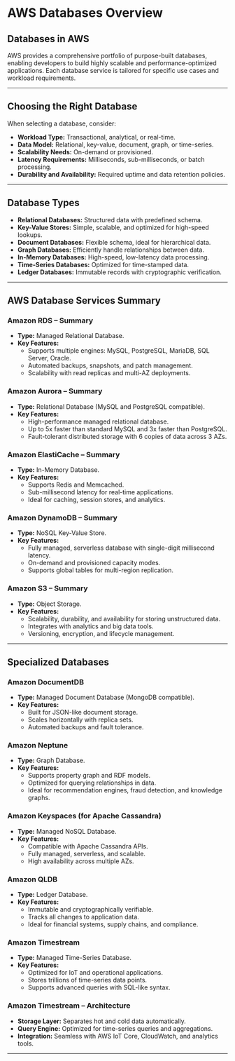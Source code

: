 # AWS Databases Overview

## Databases in AWS
AWS provides a comprehensive portfolio of purpose-built databases, enabling developers to build highly scalable and performance-optimized applications. Each database service is tailored for specific use cases and workload requirements.

---

## Choosing the Right Database
When selecting a database, consider:
- **Workload Type:** Transactional, analytical, or real-time.
- **Data Model:** Relational, key-value, document, graph, or time-series.
- **Scalability Needs:** On-demand or provisioned.
- **Latency Requirements:** Milliseconds, sub-milliseconds, or batch processing.
- **Durability and Availability:** Required uptime and data retention policies.

---

## Database Types
- **Relational Databases:** Structured data with predefined schema.
- **Key-Value Stores:** Simple, scalable, and optimized for high-speed lookups.
- **Document Databases:** Flexible schema, ideal for hierarchical data.
- **Graph Databases:** Efficiently handle relationships between data.
- **In-Memory Databases:** High-speed, low-latency data processing.
- **Time-Series Databases:** Optimized for time-stamped data.
- **Ledger Databases:** Immutable records with cryptographic verification.

---

## AWS Database Services Summary

### Amazon RDS – Summary
- **Type:** Managed Relational Database.
- **Key Features:**
  - Supports multiple engines: MySQL, PostgreSQL, MariaDB, SQL Server, Oracle.
  - Automated backups, snapshots, and patch management.
  - Scalability with read replicas and multi-AZ deployments.

### Amazon Aurora – Summary
- **Type:** Relational Database (MySQL and PostgreSQL compatible).
- **Key Features:**
  - High-performance managed relational database.
  - Up to 5x faster than standard MySQL and 3x faster than PostgreSQL.
  - Fault-tolerant distributed storage with 6 copies of data across 3 AZs.

### Amazon ElastiCache – Summary
- **Type:** In-Memory Database.
- **Key Features:**
  - Supports Redis and Memcached.
  - Sub-millisecond latency for real-time applications.
  - Ideal for caching, session stores, and analytics.

### Amazon DynamoDB – Summary
- **Type:** NoSQL Key-Value Store.
- **Key Features:**
  - Fully managed, serverless database with single-digit millisecond latency.
  - On-demand and provisioned capacity modes.
  - Supports global tables for multi-region replication.

### Amazon S3 – Summary
- **Type:** Object Storage.
- **Key Features:**
  - Scalability, durability, and availability for storing unstructured data.
  - Integrates with analytics and big data tools.
  - Versioning, encryption, and lifecycle management.

---

## Specialized Databases

### Amazon DocumentDB
- **Type:** Managed Document Database (MongoDB compatible).
- **Key Features:**
  - Built for JSON-like document storage.
  - Scales horizontally with replica sets.
  - Automated backups and fault tolerance.

### Amazon Neptune
- **Type:** Graph Database.
- **Key Features:**
  - Supports property graph and RDF models.
  - Optimized for querying relationships in data.
  - Ideal for recommendation engines, fraud detection, and knowledge graphs.

### Amazon Keyspaces (for Apache Cassandra)
- **Type:** Managed NoSQL Database.
- **Key Features:**
  - Compatible with Apache Cassandra APIs.
  - Fully managed, serverless, and scalable.
  - High availability across multiple AZs.

### Amazon QLDB
- **Type:** Ledger Database.
- **Key Features:**
  - Immutable and cryptographically verifiable.
  - Tracks all changes to application data.
  - Ideal for financial systems, supply chains, and compliance.

### Amazon Timestream
- **Type:** Managed Time-Series Database.
- **Key Features:**
  - Optimized for IoT and operational applications.
  - Stores trillions of time-series data points.
  - Supports advanced queries with SQL-like syntax.

### Amazon Timestream – Architecture
- **Storage Layer:** Separates hot and cold data automatically.
- **Query Engine:** Optimized for time-series queries and aggregations.
- **Integration:** Seamless with AWS IoT Core, CloudWatch, and analytics tools.

---
